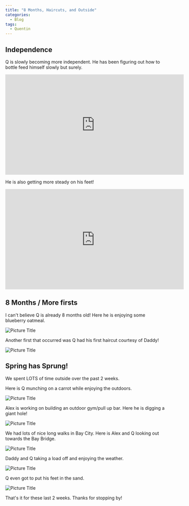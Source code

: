 ```yaml
---
title: "8 Months, Haircuts, and Outside"
categories:
  - Blog
tags:
  - Quentin
---
```


## Independence

Q is slowly becoming more independent. He has been figuring out how to bottle feed himself slowly but surely.

<p>
</p>
<iframe width="560" height="315" src="https://www.youtube.com/embed/cOFRJURUdRg" frameborder="0" allow="accelerometer; autoplay; encrypted-media; gyroscope; picture-in-picture" allowfullscreen></iframe>
<p>
</p>

He is also getting more steady on his feet!

<p>
</p>
<iframe width="560" height="315" src="https://www.youtube.com/embed/ghnKkXCpztY" frameborder="0" allow="accelerometer; autoplay; encrypted-media; gyroscope; picture-in-picture" allowfullscreen></iframe>
<p>
</p>

## 8 Months / More firsts

I can't believe Q is already 8 months old! Here he is enjoying some blueberry oatmeal.

![Picture Title](/assets/images/8months.jpg)

Another first that occurred was Q had his first haircut courtesy of Daddy!

![Picture Title](/assets/images/firsthaircut.jpg)


## Spring has Sprung!

We spent LOTS of time outside over the past 2 weeks.

Here is Q munching on a carrot while enjoying the outdoors.

![Picture Title](/assets/images/carrot.jpg)

Alex is working on building an outdoor gym/pull up bar. Here he is digging a giant hole!

![Picture Title](/assets/images/hole.jpg)

We had lots of nice long walks in Bay City. Here is Alex and Q looking out towards the Bay Bridge.

![Picture Title](/assets/images/lookingout.jpg)

Daddy and Q taking a load off and enjoying the weather.

![Picture Title](/assets/images/sittingonstump.jpg)

Q even got to put his feet in the sand.

![Picture Title](/assets/images/qsand.jpg)

That's it for these last 2 weeks. Thanks for stopping by!
